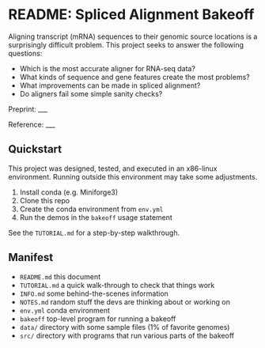 README: Spliced Alignment Bakeoff
=================================

Aligning transcript (mRNA) sequences to their genomic source locations is a
surprisingly difficult problem. This project seeks to answer the following
questions:

- Which is the most accurate aligner for RNA-seq data?
- What kinds of sequence and gene features create the most problems?
- What improvements can be made in spliced alignment?
- Do aligners fail some simple sanity checks?

Preprint: ___

Reference: ___

## Quickstart ##

This project was designed, tested, and executed in an x86-linux environment.
Running outside this environment may take some adjustments.

1. Install conda (e.g. Miniforge3)
2. Clone this repo
3. Create the conda environment from `env.yml`
4. Run the demos in the `bakeoff` usage statement

See the `TUTORIAL.md` for a step-by-step walkthrough.

## Manifest ##

- `README.md` this document
- `TUTORIAL.md` a quick walk-through to check that things work
- `INFO.md` some behind-the-scenes information
- `NOTES.md` random stuff the devs are thinking about or working on
- `env.yml` conda environment
- `bakeoff` top-level program for running a bakeoff
- `data/` directory with some sample files (1% of favorite genomes)
- `src/` directory with programs that run various parts of the bakeoff
